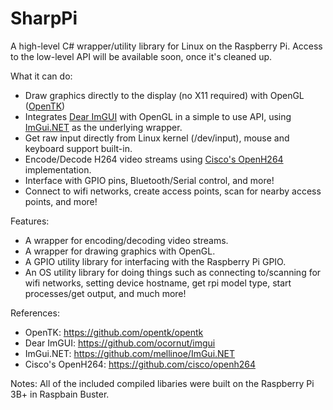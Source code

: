 # SharpPi
A high-level C# wrapper/utility library for Linux on the Raspberry Pi.
Access to the low-level API will be available soon, once it's cleaned up.

What it can do:
- Draw graphics directly to the display (no X11 required) with OpenGL ([OpenTK](https://github.com/opentk/opentk))
- Integrates [Dear ImGUI](https://github.com/ocornut/imgui) with OpenGL in a simple to use API, using [ImGui.NET](https://github.com/mellinoe/ImGui.NET) as the underlying wrapper.
- Get raw input directly from Linux kernel (/dev/input), mouse and keyboard support built-in.
- Encode/Decode H264 video streams using [Cisco's OpenH264](https://github.com/cisco/openh264) implementation.
- Interface with GPIO pins, Bluetooth/Serial control, and more!
- Connect to wifi networks, create access points, scan for nearby access points, and more!

Features:
- A wrapper for encoding/decoding video streams.
- A wrapper for drawing graphics with OpenGL.
- A GPIO utility library for interfacing with the Raspberry Pi GPIO.
- An OS utility library for doing things such as connecting to/scanning for wifi networks, setting device hostname, get rpi model type, start processes/get output, and much more!

References:
- OpenTK: https://github.com/opentk/opentk
- Dear ImGUI: https://github.com/ocornut/imgui
- ImGui.NET: https://github.com/mellinoe/ImGui.NET
- Cisco's OpenH264: https://github.com/cisco/openh264

Notes:
All of the included compiled libaries were built on the Raspberry Pi 3B+ in Raspbain Buster.